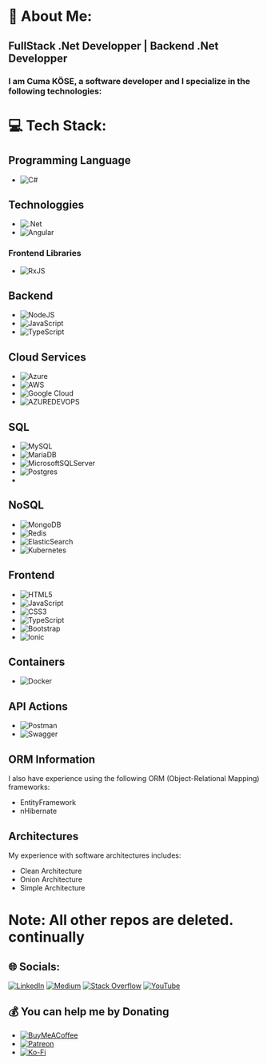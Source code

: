 # 💫 About Me:
## FullStack .Net Developper | Backend .Net Developper
### I am Cuma KÖSE, a software developer and I specialize in the following technologies:
# 💻 Tech Stack:
## Programming Language
- ![C#](https://img.shields.io/badge/c%23-%23239120.svg?style=for-the-badge&logo=c-sharp&logoColor=white)

## Technologgies
- ![.Net](https://img.shields.io/badge/.NET-5C2D91?style=for-the-badge&logo=.net&logoColor=white)
- ![Angular](https://img.shields.io/badge/angular-%23DD0031.svg?style=for-the-badge&logo=angular&logoColor=white)

### Frontend Libraries
- ![RxJS](https://img.shields.io/badge/rxjs-%23B7178C.svg?style=for-the-badge&logo=reactivex&logoColor=white)

## Backend 
- ![NodeJS](https://img.shields.io/badge/node.js-6DA55F?style=for-the-badge&logo=node.js&logoColor=white) 
- ![JavaScript](https://img.shields.io/badge/javascript-%23323330.svg?style=for-the-badge&logo=javascript&logoColor=%23F7DF1E)
- ![TypeScript](https://img.shields.io/badge/typescript-%23007ACC.svg?style=for-the-badge&logo=typescript&logoColor=white)

## Cloud Services
- ![Azure](https://img.shields.io/badge/azure-%230072C6.svg?style=for-the-badge&logo=microsoftazure&logoColor=white) 
- ![AWS](https://img.shields.io/badge/AWS-%23FF9900.svg?style=for-the-badge&logo=amazon-aws&logoColor=white)
- ![Google Cloud](https://img.shields.io/badge/GoogleCloud-%234285F4.svg?style=for-the-badge&logo=google-cloud&logoColor=white)
- ![AZUREDEVOPS](https://img.shields.io/badge/azuredevops-0078D7.svg?style=for-the-badge&logo=azuredevops&logoColor=white&color=%230078D7) 

## SQL
- ![MySQL](https://img.shields.io/badge/mysql-%2300000f.svg?style=for-the-badge&logo=mysql&logoColor=white) 
- ![MariaDB](https://img.shields.io/badge/MariaDB-003545?style=for-the-badge&logo=mariadb&logoColor=white) 
- ![MicrosoftSQLServer](https://img.shields.io/badge/Microsoft%20SQL%20Server-CC2927?style=for-the-badge&logo=microsoft%20sql%20server&logoColor=white)
- ![Postgres](https://img.shields.io/badge/postgres-%23316192.svg?style=for-the-badge&logo=postgresql&logoColor=white)
- 
## NoSQL
- ![MongoDB](https://img.shields.io/badge/MongoDB-%234ea94b.svg?style=for-the-badge&logo=mongodb&logoColor=white)
- ![Redis](https://img.shields.io/badge/redis-%23DD0031.svg?style=for-the-badge&logo=redis&logoColor=white)
- ![ElasticSearch](https://img.shields.io/badge/-ElasticSearch-005571?style=for-the-badge&logo=elasticsearch)
- ![Kubernetes](https://img.shields.io/badge/kubernetes-%23326ce5.svg?style=for-the-badge&logo=kubernetes&logoColor=white)

## Frontend
- ![HTML5](https://img.shields.io/badge/html5-%23E34F26.svg?style=for-the-badge&logo=html5&logoColor=white) 
- ![JavaScript](https://img.shields.io/badge/javascript-%23323330.svg?style=for-the-badge&logo=javascript&logoColor=%23F7DF1E)
- ![CSS3](https://img.shields.io/badge/css3-%231572B6.svg?style=for-the-badge&logo=css3&logoColor=white)
- ![TypeScript](https://img.shields.io/badge/typescript-%23007ACC.svg?style=for-the-badge&logo=typescript&logoColor=white)
- ![Bootstrap](https://img.shields.io/badge/bootstrap-%238511FA.svg?style=for-the-badge&logo=bootstrap&logoColor=white)
- ![Ionic](https://img.shields.io/badge/Ionic-%233880FF.svg?style=for-the-badge&logo=Ionic&logoColor=white) 

## Containers
- ![Docker](https://img.shields.io/badge/docker-%230db7ed.svg?style=for-the-badge&logo=docker&logoColor=white)

## API Actions
- ![Postman](https://img.shields.io/badge/Postman-FF6C37?style=for-the-badge&logo=postman&logoColor=white) 
- ![Swagger](https://img.shields.io/badge/-Swagger-%23Clojure?style=for-the-badge&logo=swagger&logoColor=white)

## ORM Information
I also have experience using the following ORM (Object-Relational Mapping) frameworks:
- EntityFramework
- nHibernate
## Architectures
My experience with software architectures includes:
- Clean Architecture
- Onion Architecture
- Simple Architecture

# Note: All other repos are deleted. continually

## 🌐 Socials:
[![LinkedIn](https://img.shields.io/badge/LinkedIn-%230077B5.svg?logo=linkedin&logoColor=white)](https://www.linkedin.com/in/turkmvc/) 
[![Medium](https://img.shields.io/badge/Medium-12100E?logo=medium&logoColor=white)](https://medium.com/@turkmvc) 
[![Stack Overflow](https://img.shields.io/badge/-Stackoverflow-FE7A16?logo=stack-overflow&logoColor=white)](https://stackowerflow.com/TurkMvc) 
[![YouTube](https://img.shields.io/badge/YouTube-%23FF0000.svg?logo=YouTube&logoColor=white)](https://www.youtube.com/@turkmvc) 


## 💰 You can help me by Donating
- [![BuyMeACoffee](https://img.shields.io/badge/Buy%20Me%20a%20Coffee-ffdd00?style=for-the-badge&logo=buy-me-a-coffee&logoColor=black)](https://www.buymeacoffee.com/turkmvc) 
- [![Patreon](https://img.shields.io/badge/Patreon-F96854?style=for-the-badge&logo=patreon&logoColor=white)](https://www.patreon.com/user?u=37956176) 
- [![Ko-Fi](https://img.shields.io/badge/Ko--fi-F16061?style=for-the-badge&logo=ko-fi&logoColor=white)](https://ko-fi.com/turkmvc) 
